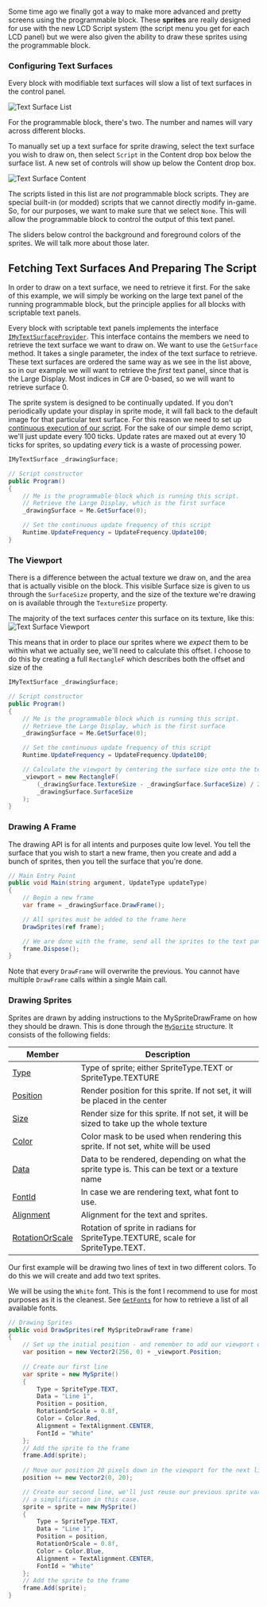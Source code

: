 Some time ago we finally got a way to make more advanced and pretty screens using the programmable block. These **sprites** are really designed for use with the new LCD Script system (the script menu you get for each LCD panel) but we were also given the ability to draw these sprites using the programmable block.


### Configuring Text Surfaces

Every block with modifiable text surfaces will slow a list of text surfaces in the control panel.

![Text Surface List](images/textsurface-list.jpg)

For the programmable block, there's two. The number and names will vary across different blocks.

To manually set up a text surface for sprite drawing, select the text surface you wish to draw on, then select `Script` in the Content drop box below the surface list. A new set of controls will show up below the Content drop box.

![Text Surface Content](images/textsurface-content.jpg)

The scripts listed in this list are _not_ programmable block scripts. They are special built-in (or modded) scripts that we cannot directly modify in-game. So, for our purposes, we want to make sure that we select `None`.
This will allow the programmable block to control the output of this text panel.

The sliders below control the background and foreground colors of the sprites. We will talk more about those later.

## Fetching Text Surfaces And Preparing The Script

In order to draw on a text surface, we need to retrieve it first. For the sake of this example, we will simply be working on the large text panel of the running programmable block, but the principle applies for all
blocks with scriptable text panels.

Every block with scriptable text panels implements the interface [`IMyTextSurfaceProvider`](Sandbox.ModAPI.Ingame.IMyTextSurfaceProvider). This interface contains the members we need to retrieve the text surface we 
want to draw on. We want to use the `GetSurface` method. It takes a single parameter, the index of the text surface to retrieve. These text surfaces are ordered the same way as we see in the list above, so in our
example we will want to retrieve the _first_ text panel, since that is the Large Display. Most indices in C# are 0-based, so we will want to retrieve surface 0.

The sprite system is designed to be continually updated. If you don't periodically update your display in sprite mode, it will fall back to the default image for that particular text surface. For this reason we need to set up [continuous execution of our script](Continuous-Running-No-Timers-Needed). For the sake of our simple demo script, we'll just update every 100 ticks. Update rates are maxed out at every 10 ticks for sprites, so updating _every_ tick is a waste of processing power.

```csharp
IMyTextSurface _drawingSurface;

// Script constructor
public Program()
{
    // Me is the programmable block which is running this script.
    // Retrieve the Large Display, which is the first surface
    _drawingSurface = Me.GetSurface(0);

    // Set the continuous update frequency of this script
    Runtime.UpdateFrequency = UpdateFrequency.Update100;
}
```
### The Viewport

There is a difference between the actual texture we draw on, and the area that is actually visible on the block. This visible Surface size is given to us through the `SurfaceSize` property, and the size of the texture we're drawing on is available through the `TextureSize` property.

The majority of the text surfaces _center_ this surface on its texture, like this:  
![Text Surface Viewport](images/textsurface-viewport.png)

This means that in order to place our sprites where we _expect_ them to be within what we actually see, we'll need to calculate this offset. I choose to do this by creating a full `RectangleF` which describes both the offset and size of the

```csharp
IMyTextSurface _drawingSurface;

// Script constructor
public Program()
{
    // Me is the programmable block which is running this script.
    // Retrieve the Large Display, which is the first surface
    _drawingSurface = Me.GetSurface(0);

    // Set the continuous update frequency of this script
    Runtime.UpdateFrequency = UpdateFrequency.Update100;

    // Calculate the viewport by centering the surface size onto the texture size
    _viewport = new RectangleF(
        (_drawingSurface.TextureSize - _drawingSurface.SurfaceSize) / 2f,
        _drawingSurface.SurfaceSize
    );
}
```

### Drawing A Frame

The drawing API is for all intents and purposes quite low level. You tell the surface that you wish to start a new frame, then you create and add a bunch of sprites, then you tell the surface that you're done. 

```csharp
// Main Entry Point
public void Main(string argument, UpdateType updateType)
{
    // Begin a new frame
    var frame = _drawingSurface.DrawFrame();

    // All sprites must be added to the frame here
    DrawSprites(ref frame);

    // We are done with the frame, send all the sprites to the text panel
    frame.Dispose();
}
```

Note that every `DrawFrame` will overwrite the previous. You cannot have multiple `DrawFrame` calls within a single Main call.

### Drawing Sprites

Sprites are drawn by adding instructions to the MySpriteDrawFrame on how they should be drawn. This is done through the [`MySprite`](VRage.Game.GUI.TextPanel.MySprite) structure. It consists of the following fields:

|Member|Description|
|---|---|
|[Type](VRage.Game.GUI.TextPanel.MySprite.Type)|Type of sprite; either SpriteType.TEXT or SpriteType.TEXTURE|
|[Position](VRage.Game.GUI.TextPanel.MySprite.Position)|Render position for this sprite. If not set, it will be placed in the center|
|[Size](VRage.Game.GUI.TextPanel.MySprite.Size)|Render size for this sprite. If not set, it will be sized to take up the whole texture|
|[Color](VRage.Game.GUI.TextPanel.MySprite.Color)|Color mask to be used when rendering this sprite. If not set, white will be used|
|[Data](VRage.Game.GUI.TextPanel.MySprite.Data)|Data to be rendered, depending on what the sprite type is. This can be text or a texture name|
|[FontId](VRage.Game.GUI.TextPanel.MySprite.FontId)|In case we are rendering text, what font to use.|
|[Alignment](VRage.Game.GUI.TextPanel.MySprite.Alignment)|Alignment for the text and sprites.|
|[RotationOrScale](VRage.Game.GUI.TextPanel.MySprite.RotationOrScale)|Rotation of sprite in radians for SpriteType.TEXTURE, scale for SpriteType.TEXT.|

Our first example will be drawing two lines of text in two different colors. To do this we will create and add two text sprites.

We will be using the `White` font. This is the font I recommend to use for most purposes as it is the cleanest. See [`GetFonts`](Sandbox.ModAPI.Ingame.IMyTextSurface.GetFonts) for how to retrieve a list of all available fonts.

```csharp
// Drawing Sprites
public void DrawSprites(ref MySpriteDrawFrame frame)
{
    // Set up the initial position - and remember to add our viewport offset
    var position = new Vector2(256, 0) + _viewport.Position;
    
    // Create our first line
    var sprite = new MySprite()
    {
        Type = SpriteType.TEXT,
        Data = "Line 1",
        Position = position,
        RotationOrScale = 0.8f,
        Color = Color.Red,
        Alignment = TextAlignment.CENTER,
        FontId = "White"
    };
    // Add the sprite to the frame
    frame.Add(sprite);
    
    // Move our position 20 pixels down in the viewport for the next line
    position += new Vector2(0, 20);

    // Create our second line, we'll just reuse our previous sprite variable - this is not necessary, just
    // a simplification in this case.
    sprite = sprite = new MySprite()
    {
        Type = SpriteType.TEXT,
        Data = "Line 1",
        Position = position,
        RotationOrScale = 0.8f,
        Color = Color.Blue,
        Alignment = TextAlignment.CENTER,
        FontId = "White"
    };
    // Add the sprite to the frame
    frame.Add(sprite);
}
```
